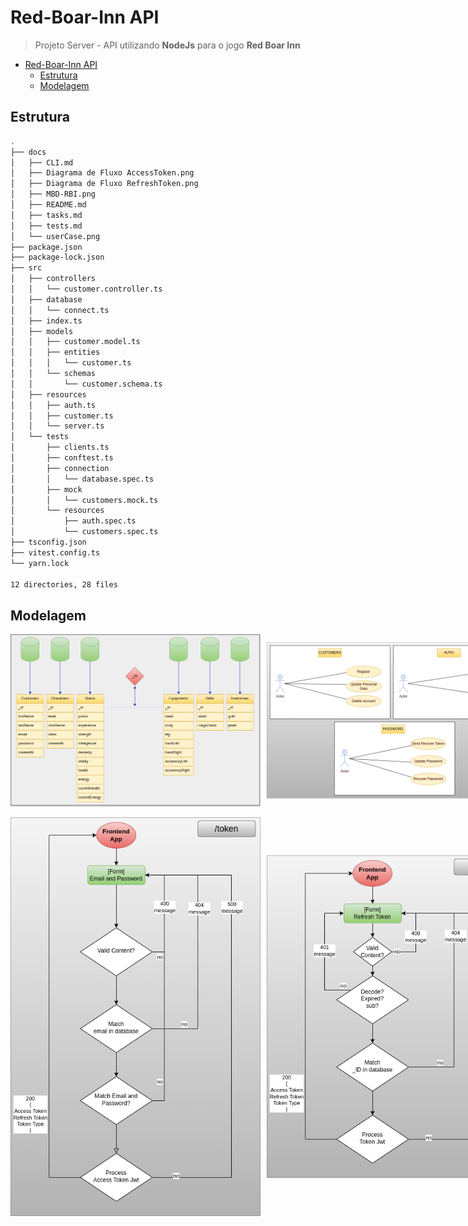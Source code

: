 # Red-Boar-Inn API

> Projeto Server - API utilizando **NodeJs** para o jogo **Red Boar Inn**

- [Red-Boar-Inn API](#red-boar-inn-api)
  - [Estrutura](#estrutura)
  - [Modelagem](#modelagem)

## Estrutura

```sh
.
├── docs
│   ├── CLI.md
│   ├── Diagrama de Fluxo AccessToken.png
│   ├── Diagrama de Fluxo RefreshToken.png
│   ├── MBD-RBI.png
│   ├── README.md
│   ├── tasks.md
│   ├── tests.md
│   └── userCase.png
├── package.json
├── package-lock.json
├── src
│   ├── controllers
│   │   └── customer.controller.ts
│   ├── database
│   │   └── connect.ts
│   ├── index.ts
│   ├── models
│   │   ├── customer.model.ts
│   │   ├── entities
│   │   │   └── customer.ts
│   │   └── schemas
│   │       └── customer.schema.ts
│   ├── resources
│   │   ├── auth.ts
│   │   ├── customer.ts
│   │   └── server.ts
│   └── tests
│       ├── clients.ts
│       ├── conftest.ts
│       ├── connection
│       │   └── database.spec.ts
│       ├── mock
│       │   └── customers.mock.ts
│       └── resources
│           ├── auth.spec.ts
│           └── customers.spec.ts
├── tsconfig.json
├── vitest.config.ts
└── yarn.lock

12 directories, 28 files
```

## Modelagem

<div style="display: flex; gap:10px; align-items:center">

<img width=400px src="MBD-RBI.png" />

<img width=400px src="userCase.png" />

</div>

<br>

<div style="display: flex; gap:10px; align-items:center">

<img width=400px src="Diagrama%20de%20Fluxo%20AccessToken.png" />

<img width=400px src="Diagrama%20de%20Fluxo%20RefreshToken.png" />

</div>
